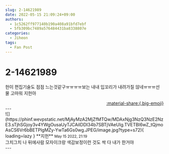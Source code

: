 ```yaml
---
slug: 2-14621989
date: 2022-05-15 21:09:24+09:00
authors:
  - 1c5262ff977140b190a408a91bfd7ebf
  - 5fb309bc7489a576484431ba8338807e
categories:
  - Jiheon
tags:
  - Fan Post
---
```


# 2-14621989

<div class="post-container" markdown="1">
<div class="content-container md-sidebar__scrollwrap" markdown="1">

헌이 편집기술도 점점 느는것같구ㅠㅠㅠㅠ보는 내내 입꼬리가 내려가질 않네ㅠㅠㅠ선물 고마워 지헌아

</div>
</div>

<div style="text-align: right;" markdown="1">
<a href="https://weverse.io/fromis9/fanpost/2-14621989" style="text-align: right;">:material-share:{.big-emoji}</a>
</div>
---

<div class="comments-container md-sidebar__scrollwrap" markdown="1">
<div class="comment" markdown="1">
<div class='id-container' markdown="1">
![](https://phinf.wevpstatic.net/MjAyMzA2MjZfMTQw/MDAxNjg3NzQ3NzE2NzE3.sTjhSGjoy3v4YWgOusaUyTJCAiIDDI34b7SBTjVAeUIg.TVETBI6wZ_tQjmoAsCS6Vr6bBETPlgMZy-YwTa6Gs0wg.JPEG/image.jpg?type=s72){ loading=lazy }
**<span class="artist">지헌</span>** <small>May 15 2022, 21:19</small><br>
</div>
<div class='comment-body' markdown="1">
그치그치 나 뒤에사람 모자이크랑 색감보정이런 것도 싹 다 내가 한거야
</div>
</div>
</div>
---

